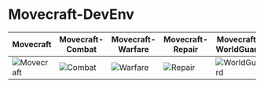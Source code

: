 # Movecraft-DevEnv

| Movecraft | Movecraft-Combat | Movecraft-Warfare | Movecraft-Repair | Movecraft-WorldGuard | Movecraft-Towny | Movecraft-Cannons |
| --- | --- | --- | --- | --- | --- | --- |
| ![Movecraft](https://github.com/APDevTeam/Movecraft/actions/workflows/maven.yml/badge.svg) | ![Combat](https://github.com/TylerS1066/Movecraft-Combat/actions/workflows/maven.yml/badge.svg) | ![Warfare](https://github.com/APDevTeam/Movecraft-Warfare/actions/workflows/maven.yml/badge.svg) | ![Repair](https://github.com/APDevTeam/Movecraft-Repair/actions/workflows/maven.yml/badge.svg) | ![WorldGuard](https://github.com/APDevTeam/Movecraft-WorldGuard/actions/workflows/maven.yml/badge.svg) | ![Towny](https://github.com/TylerS1066/Movecraft-Towny/actions/workflows/maven.yml/badge.svg) | ![Cannons](https://github.com/TylerS1066/Movecraft-Cannons/actions/workflows/maven.yml/badge.svg)
